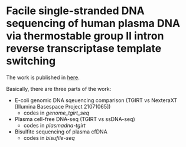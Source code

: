 # Facile single-stranded DNA sequencing of human plasma DNA via thermostable group II intron reverse transcriptase template switching #

The work is published in [here](https://www.nature.com/articles/s41598-017-09064-w). 

Basically, there are three parts of the work:

* E-coli genomic DNA sqeuencing comparison (TGIRT vs NexteraXT [Illumina Basespace Project 21071065]) 
    * codes in *genome_tgirt_seq*
* Plasma cell-free DNA-seq (TGIRT vs ssDNA-seq)
    * codes in *plasmadna-tgirt*
* Bisulfite sequencing of plasma cfDNA
    * codes in *bisufile-seq*
